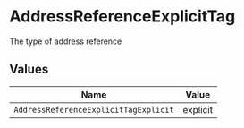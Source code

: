 # AddressReferenceExplicitTag

The type of address reference


## Values

| Name                                  | Value                                 |
| ------------------------------------- | ------------------------------------- |
| `AddressReferenceExplicitTagExplicit` | explicit                              |